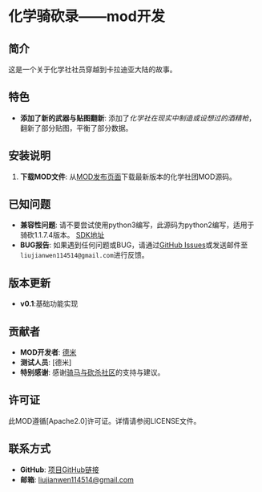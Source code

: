 # **化学骑砍录——mod开发**

## **简介**
这是一个关于化学社社员穿越到卡拉迪亚大陆的故事。

## **特色**
- **添加了新的武器与贴图翻新**: 添加了*化学社在现实中制造或设想过的酒精枪*，翻新了部分贴图，平衡了部分数据。

## **安装说明**
1. **下载MOD文件**: 从[MOD发布页面](https://github.com/Das-DDR-Rumia/BNDESCS_MBWB)下载最新版本的化学社团MOD源码。


## **已知问题**
- **兼容性问题**: 请不要尝试使用python3编写，此源码为python2编写，适用于骑砍1.1.7.4版本。 [SDK地址](https://bbs.mountblade.com.cn/forum.php?mod=viewthread&tid=2082526&highlight=%E6%88%98%E5%9B%A2mod%2B%E5%88%B6%E4%BD%9C)
- **BUG报告**: 如果遇到任何问题或BUG，请通过[GitHub Issues](https://github.com/Das-DDR-Rumia/BNDESCS_MBWB/issues)或发送邮件至`liujianwen114514@gmail.com`进行反馈。

## **版本更新**
- **v0.1**:基础功能实现

## **贡献者**
- **MOD开发者**: [德米](https://github.com/Das-DDR-Rumia)
- **测试人员**: [德米]
- **特别感谢**: 感谢[骑马与砍杀社区](https://bbs.mountblade.com.cn/)的支持与建议。

## **许可证**
此MOD遵循[Apache2.0]许可证。详情请参阅LICENSE文件。

## **联系方式**
- **GitHub**: [项目GitHub链接](https://github.com/Das-DDR-Rumia/BNDESCS_MBWB)
- **邮箱**: [liujianwen114514@gmail.com](liujianwen114514@gmail.com)
